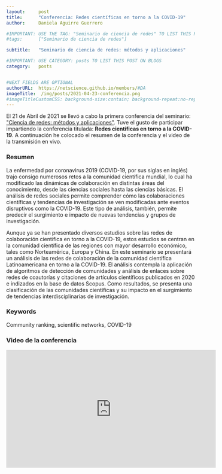 ```yaml
---
layout:     post
title:      "Conferencia: Redes científicas en torno a la COVID-19"
author:     Daniela Aguirre Guerrero

#IMPORTANT: USE THE TAG: "Seminario de ciencia de redes" TO LIST THIS POST ON "Seminarios/Conferencias previas"
#tags: 		["Seminario de ciencia de redes"]

subtitle:  	"Seminario de ciencia de redes: métodos y aplicaciones"

#IMPORTANT: USE CATEGORY: posts TO LIST THIS POST ON BLOGS
category:   posts


#NEXT FIELDS ARE OPTIONAL
authorURL:  https://netscience.github.io/members/#DA
imageTitle:  /img/posts/2021-04-23-conferencia.png
#imageTitleCustomCSS: background-size:contain; background-repeat:no-repeat;
---
```


El 21 de Abril de 2021 se llevó a cabo la primera conferencia del seminario: ["Ciencia de redes: métodos y aplicaciones"](https://netscience.github.io/seminario). 
Tuve el gusto de participar impartiendo la conferencia titulada: **Redes científicas en torno a la COVID-19**. A continuación he colocado el resumen de la conferencia 
y el video de la transmisión en vivo.

### Resumen

La enfermedad por coronavirus 2019 (COVID-19, por sus siglas en inglés) trajo consigo numerosos
retos a la comunidad científica mundial, lo cual ha modificado las dinámicas de colaboración en
distintas áreas del conocimiento, desde las ciencias sociales hasta las ciencias básicas. El análisis de
redes sociales permite comprender cómo las colaboraciones científicas y tendencias de
investigación se ven modificadas ante eventos disruptivos como la COVID-19. Este tipo de análisis,
también, permite predecir el surgimiento e impacto de nuevas tendencias y grupos de
investigación.

Aunque ya se han presentado diversos estudios sobre las redes de colaboración científica en torno
a la COVID-19, estos estudios se centran en la comunidad científica de las regiones con mayor
desarrollo económico, tales como Norteamérica, Europa y China. En este seminario se presentará
un análisis de las redes de colaboración de la comunidad científica Latinoamericana en torno a la
COVID-19. El análisis contempla la aplicación de algoritmos de detección de comunidades y análisis
de enlaces sobre redes de coautorías y citaciones de artículos científicos publicados en 2020 e
indizados en la base de datos Scopus. Como resultados, se presenta una clasificación de las
comunidades científicas y su impacto en el surgimiento de tendencias interdisciplinarias de
investigación.

### Keywords
Community ranking, scientific networks, COVID-19

### Video de la conferencia

<iframe width="560" height="315" src="https://www.youtube.com/embed/E5zW9Qh4nyI" title="YouTube video player" frameborder="0" allow="accelerometer; autoplay; clipboard-write; encrypted-media; gyroscope; picture-in-picture" allowfullscreen></iframe>
